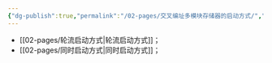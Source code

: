 ```yaml
---
{"dg-publish":true,"permalink":"/02-pages/交叉编址多模块存储器的启动方式/","tags":["personal/blog","计算机组成原理"]}
---
```


- [[02-pages/轮流启动方式\|轮流启动方式]]；
- [[02-pages/同时启动方式\|同时启动方式]]；